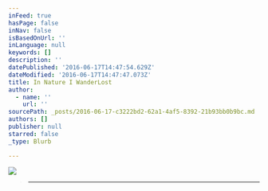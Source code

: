 ```yaml
---
inFeed: true
hasPage: false
inNav: false
isBasedOnUrl: ''
inLanguage: null
keywords: []
description: ''
datePublished: '2016-06-17T14:47:54.629Z'
dateModified: '2016-06-17T14:47:47.073Z'
title: In Nature I WanderLost
author:
  - name: ''
    url: ''
sourcePath: _posts/2016-06-17-c3222bd2-62a1-4af5-8392-21b93bb0b9bc.md
authors: []
publisher: null
starred: false
_type: Blurb

---
```

![](https://the-grid-user-content.s3-us-west-2.amazonaws.com/b46e09d7-ab91-49c0-9b96-9f2232d61f15.jpg)

> ****
